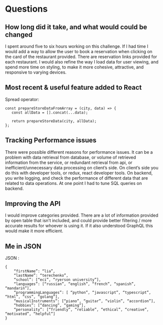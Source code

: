 # Questions

## How long did it take, and what would could be changed

I spent around five to six hours working on this challenge. If I had time I would add a way to allow the user to book a reservation when clicking on the card of the restaurant provided. There are reservation links provided for each restaurant. I would also refine the way I load data for user viewing, and spend more time on styling, to make it more cohesive, attractive, and responsive to varying devices. 

## Most recent & useful feature added to React
Spread operator:

```
const prepareStoreDataFromArray = (city, data) => {
   const allData = [].concat(...data);

   return prepareStoreData(city, allData);
};
```
## Tracking Performance issues

There were possible different reasons for performance issues. It can be a problem with data retrieval from database, or volume of retrieved information from the service, or redundant retrieval from api, or inefficient/unnecessary data processing on client’s side. On client’s side you do this with developer tools, or redux, react developer tools. On backend, you write logging, and check the performance of different data that are related to data operations. At one point I had to tune SQL queries on backend. 

## Improving the API

I would improve categories provided. There are a lot of information provided by open table that isn’t included, and could provide better filtering / more accurate results for whoever is using it. If it also understood GraphQL this would make it more efficient.

## Me in JSON

JSON : 
```
{
	“firstName”: “lia”,
	“lastName”: “terechenko”,
	“school”: [“eci”, “ryerson university”],
	“languages”: [“russian”, “english”, “french”, “spanish”, “mandarin”],
	“programmingLanguages”: [ “python”, “javascript”, “typescript”, “html”, “css”, “golang”], 
	“musicalInstruments”: [“piano”, “guitar”, “violin”, “accordion”],
	“hobbies”: [“dancing”, “gaming”],
	“personality”: [“friendly”, “reliable”, “ethical”, “creative”, “motivated”, “helpful”]
}
```

